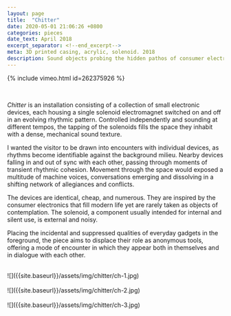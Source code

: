 ```yaml
---
layout: page
title:  "Chitter"
date: 2020-05-01 21:06:26 +0800
categories: pieces
date_text: April 2018
excerpt_separator: <!--end_excerpt-->
meta: 3D printed casing, acrylic, solenoid. 2018
description: Sound objects probing the hidden pathos of consumer electronics.
---
```


{% include vimeo.html id=262375926 %}

<br />

_Chitter_ is an installation consisting of a collection of small electronic devices, each housing a single solenoid electromagnet switched on and off in an evolving rhythmic pattern. Controlled independently and sounding at different tempos, the tapping of the solenoids fills the space they inhabit with a dense, mechanical sound texture.

I wanted the visitor to be drawn into encounters with individual devices, as rhythms become identifiable against the background milieu. Nearby devices falling in and out of sync with each other, passing through moments of transient rhythmic cohesion. Movement through the space would exposed a multitude of machine voices, conversations emerging and dissolving in a shifting network of allegiances and conflicts.

The devices are identical, cheap, and numerous. They are inspired by the consumer electronics that fill modern life yet are rarely taken as objects of contemplation. The solenoid, a component usually intended for internal and silent use, is external and noisy.

Placing the incidental and suppressed qualities of everyday gadgets in the foreground, the piece aims to displace their role as anonymous tools, offering a mode of encounter in which they appear both in themselves and in dialogue with each other.

<br />
![]({{site.baseurl}}/assets/img/chitter/ch-1.jpg)
<br />
<br />
![]({{site.baseurl}}/assets/img/chitter/ch-2.jpg)
<br />
<br />
![]({{site.baseurl}}/assets/img/chitter/ch-3.jpg)

